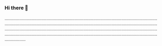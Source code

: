 ### Hi there 👋

.................................................................................................................................................................................................................................................................................................................................................................................................................................................................................................................................
